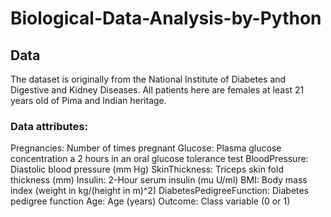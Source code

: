 # Biological-Data-Analysis-by-Python

## Data
The dataset is originally from the National Institute of Diabetes and Digestive and Kidney Diseases. All patients here are females at least 21 years old of Pima and Indian heritage.
### Data attributes:
Pregnancies: Number of times pregnant
Glucose: Plasma glucose concentration a 2 hours in an oral glucose tolerance test
BloodPressure: Diastolic blood pressure (mm Hg)
SkinThickness: Triceps skin fold thickness (mm)
Insulin: 2-Hour serum insulin (mu U/ml)
BMI: Body mass index (weight in kg/(height in m)^2)
DiabetesPedigreeFunction: Diabetes pedigree function
Age: Age (years)
Outcome: Class variable (0 or 1)
